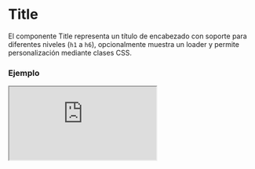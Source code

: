 # Title

El componente Title representa un título de encabezado con soporte para diferentes niveles (`h1` a `h6`), opcionalmente muestra un loader y permite personalización mediante clases CSS.

 

### Ejemplo

<iframe minHeightIframe="30dvh" src="https://fenextjs-component-storybook.vercel.app/iframe.html?args=&id=title-title--index&viewMode=story" />

### Importación

Para importar el componente Title, se puede hacer desde fenextjs

```tsx copy
import { Title } from "fenextjs";
```

### Parámetros

| Parámetro | Tipo | Requerido | Default | Descripcion |
| --------- | ---- | --------- | ------- | ----------- |
| tag | 'h1' \| 'h2' \| 'h3' \| 'h4' \| 'h5' \| 'h6' | no | 'h1' | Define el nivel de encabezado que se utiliza para el componente. |
| loader | boolean | no | false | Indica si el componente está en estado de carga, mostrando un indicador de carga. |
| className | string | no | '' | Clase CSS para personalizar el contenedor del título. |
| children | ReactNode | sí | undefined | Contenido o texto que se muestra dentro del título. |

### Storybook

Para ver el storybook del componente lo puede hacer con este [link](https://fenextjs-component-storybook.vercel.app/?path=/story/title-title--index)

### Usos

- Título básico

```tsx copy
<Title>Mi título</Title>
```

- Título con nivel h2

```tsx copy
<Title tag="h2">Subtítulo</Title>
```

- Título con loader

```tsx copy
<Title loader={true}>Cargando...</Title>
```

- Título personalizado con clase

```tsx copy
<Title className="custom-title">Título personalizado</Title>
```


